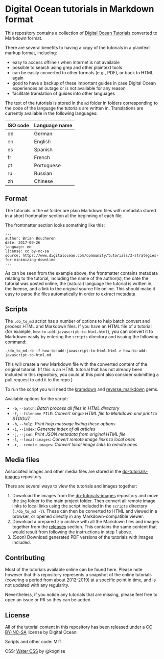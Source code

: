 # Digital Ocean tutorials in Markdown format

This repository contains a collection of [Digital Ocean Tutorials](https://www.digitalocean.com/community/tutorials/) converted to Markdown format.

There are several benefits to having a copy of the tutorials in a plaintext markup format, including:

* easy to access offline / when Internet is not available
* possible to search using grep and other plaintext tools
* can be easily converted to other formats (e.g., PDF), or back to HTML again
* good to have a backup of these important guides in case Digital Ocean experiences an outage or is not available for any reason
* facilitate translation of guides into other languages

The text of the tutorials is stored in the `md` folder in folders corresponding to the code of the language the tutorials are written in. Translations are currently available in the following languages:

ISO code | Language name
-------- | -------------
de | German
en | English
es | Spanish
fr | French
pt | Portuguese
ru | Russian
zh | Chinese

## Format

The tutorials in the `md` folder are plain Markdown files with metadata stored in a short frontmatter section at the beginning of each file.

The frontmatter section looks something like this:

    ---
    author: Brian Boucheron
    date: 2017-09-26
    language: en
    license: cc by-nc-sa
    source: https://www.digitalocean.com/community/tutorials/3-strategies-for-minimizing-downtime
    ---

As can be seen from the example above, the frontmatter contains metadata relating to the tutorial, including the name of the author(s), the date the tutorial was posted online, the (natural) language the tutorial is written in, the license, and a link to the original source file online. This should make it easy to parse the files automatically in order to extract metadata.

## Scripts

The `.do_to_md` script has a number of options to help batch convert and process HTML and Markdown files. If you have an HTML file of a tutorial (for example, `how-to-add-javascript-to-html.html`), you can convert it to Markdown easily by entering the `scripts` directory and issuing the following command:

    ./do_to_md.rb -f how-to-add-javascript-to-html.html > how-to-add-javascript-to-html.md

This will create a new Markdown file with the converted content of the original tutorial. (If this is an HTML tutorial that has not already been included in this repository, you could at this point also consider submitting a pull request to add it to the repo.)

To run the script you will need the [kramdown](https://kramdown.gettalong.org/) and [reverse_markdown](https://github.com/xijo/reverse_markdown) gems.

Available options for the script:

* `-b`, `--batch`: _Batch process all files in HTML directory_
* `-f`, `--filename FILE`: _Convert single HTML file to Markdown and print to STDOUT_
* `-h`, `--help`: _Print help message listing these options_
* `-i`, `--index`: _Generate index of all articles_
* `-j`, `--json`: _Print JSON metadata from original HTML file_
* `-l`, `--local-images`: _Convert remote image links to local ones_
* `-r`, `--remote-images`: _Convert local image links to remote ones_

## Media files

Associated images and other media files are stored in the [do-tutorials-images](https://github.com/opendocs-md/do-tutorials-images) repository.

There are several ways to view the tutorials and images together:

1. Download the images from the [do-tutorials-images](https://github.com/opendocs-md/do-tutorials-images) repository and move the `img` folder to the main project folder. Then convert all remote image links to local links using the script included in the `scripts` directory (`./do_to_md -l`). These can then be converted to HTML and viewed in a browser, or opened directly in any Markdown-compatible viewer.
2. Download a prepared zip archive with all the Markdown files and images together from the [releases](https://github.com/opendocs-md/do-tutorials/releases) section. This contains the same content that would result from following the instructions in step 1 above.
3. (Soon) Download generated PDF versions of the tutorials with images included.

## Contributing

Most of the tutorials available online can be found here. Please note however that this repository represents a snapshot of the online tutorials (covering a period from about 2012-2019) at a specific point in time, and is not updated with any regularity.

Nevertheless, if you notice any tutorials that are missing, please feel free to open an issue or PR so they can be added.

## License

All of the tutorial content in this repository has been released under a [CC BY-NC-SA](https://creativecommons.org/licenses/by-nc-sa/4.0/) license by Digital Ocean.

Scripts and other code: MIT.

CSS: [Water CSS](https://github.com/kognise/water.css) by @kognise
